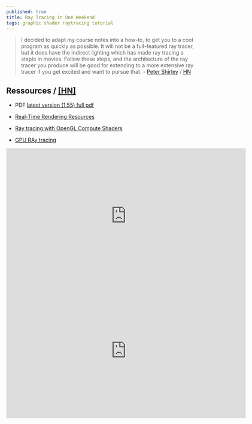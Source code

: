 ```yaml
---
published: true
title: Ray Tracing in One Weekend
tags: graphic shader raytracing tutorial
---
```

> I decided to adapt
my course notes into a how-to, to get you to a cool program as quickly as possible. It will not be
a full-featured ray tracer, but it does have the indirect lighting which has made ray tracing a
staple in movies. Follow these steps, and the architecture of the ray tracer you produce will be
good for extending to a more extensive ray tracer if you get excited and want to pursue that. - [Peter Shirley](https://raytracing.github.io/books/RayTracingInOneWeekend.html) / [HN](https://news.ycombinator.com/item?id=25244301)

## Ressources / [\[HN\]](https://news.ycombinator.com/item?id=18840859)

- PDF [latest version (1.55) full pdf](https://drive.google.com/drive/folders/14yayBb9XiL16lmuhbYhhvea8mKUUK77W)

- [Real-Time Rendering Resources](http://www.realtimerendering.com/#books-small-table)
- [Ray tracing with OpenGL Compute Shaders](https://github.com/LWJGL/lwjgl3-wiki/wiki/2.6.1.-Ray-tracing-with-OpenGL-Compute-Shaders-%28Part-I%29)
- [GPU RAy tracing](https://medium.com/@jcowles/gpu-ray-tracing-in-one-weekend-3e7d874b3b0f)


<iframe width="640" height="360" frameborder="0" src="https://www.shadertoy.com/embed/lssBD7?gui=true&t=10&paused=true&muted=false" allowfullscreen></iframe>


<iframe width="640" height="360" frameborder="0" src="https://www.shadertoy.com/embed/ltGBRm?gui=true&t=10&paused=true&muted=false" allowfullscreen></iframe>
